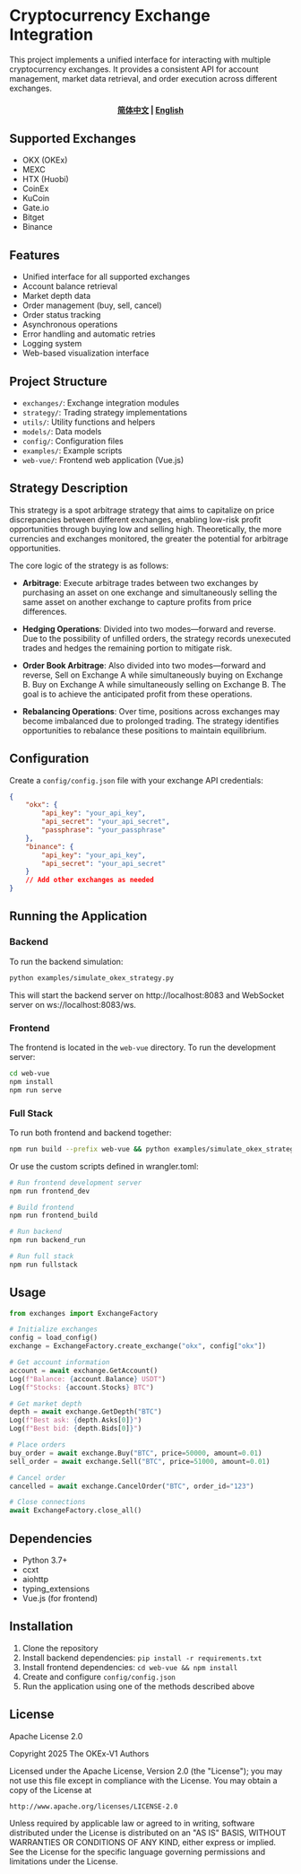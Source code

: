 # Cryptocurrency Exchange Integration

This project implements a unified interface for interacting with multiple cryptocurrency exchanges. It provides a consistent API for account management, market data retrieval, and order execution across different exchanges.
<h4 align="center">
    <p>
<a href="https://github.com/xzqxnet0990/okex-v1/tree/main/README.md">简体中文</a> |
<a href="https://github.com/xzqxnet0990/okex-v1/tree/main/README_EN.md">English</a> 
    </p>
</h4>

## Supported Exchanges

- OKX (OKEx)
- MEXC
- HTX (Huobi)
- CoinEx
- KuCoin
- Gate.io
- Bitget
- Binance

## Features

- Unified interface for all supported exchanges
- Account balance retrieval
- Market depth data
- Order management (buy, sell, cancel)
- Order status tracking
- Asynchronous operations
- Error handling and automatic retries
- Logging system
- Web-based visualization interface

## Project Structure

- `exchanges/`: Exchange integration modules
- `strategy/`: Trading strategy implementations
- `utils/`: Utility functions and helpers
- `models/`: Data models
- `config/`: Configuration files
- `examples/`: Example scripts
- `web-vue/`: Frontend web application (Vue.js)

## Strategy Description
This strategy is a spot arbitrage strategy that aims to capitalize on price discrepancies between different exchanges, enabling low-risk profit opportunities through buying low and selling high. Theoretically, the more currencies and exchanges monitored, the greater the potential for arbitrage opportunities.

The core logic of the strategy is as follows:

- **Arbitrage**: Execute arbitrage trades between two exchanges by purchasing an asset on one exchange and simultaneously selling the same asset on another exchange to capture profits from price differences.

- **Hedging Operations**: Divided into two modes—forward and reverse. Due to the possibility of unfilled orders, the strategy records unexecuted trades and hedges the remaining portion to mitigate risk.

- **Order Book Arbitrage**: Also divided into two modes—forward and reverse, Sell on Exchange A while simultaneously buying on Exchange B. Buy on Exchange A while simultaneously selling on Exchange B.
The goal is to achieve the anticipated profit from these operations.

- **Rebalancing Operations**: Over time, positions across exchanges may become imbalanced due to prolonged trading. The strategy identifies opportunities to rebalance these positions to maintain equilibrium.

## Configuration

Create a `config/config.json` file with your exchange API credentials:

```json
{
    "okx": {
        "api_key": "your_api_key",
        "api_secret": "your_api_secret",
        "passphrase": "your_passphrase"
    },
    "binance": {
        "api_key": "your_api_key",
        "api_secret": "your_api_secret"
    }
    // Add other exchanges as needed
}
```

## Running the Application

### Backend

To run the backend simulation:

```bash
python examples/simulate_okex_strategy.py
```

This will start the backend server on http://localhost:8083 and WebSocket server on ws://localhost:8083/ws.

### Frontend

The frontend is located in the `web-vue` directory. To run the development server:

```bash
cd web-vue
npm install
npm run serve
```

### Full Stack

To run both frontend and backend together:

```bash
npm run build --prefix web-vue && python examples/simulate_okex_strategy.py
```

Or use the custom scripts defined in wrangler.toml:

```bash
# Run frontend development server
npm run frontend_dev

# Build frontend
npm run frontend_build

# Run backend
npm run backend_run

# Run full stack
npm run fullstack
```

## Usage

```python
from exchanges import ExchangeFactory

# Initialize exchanges
config = load_config()
exchange = ExchangeFactory.create_exchange("okx", config["okx"])

# Get account information
account = await exchange.GetAccount()
Log(f"Balance: {account.Balance} USDT")
Log(f"Stocks: {account.Stocks} BTC")

# Get market depth
depth = await exchange.GetDepth("BTC")
Log(f"Best ask: {depth.Asks[0]}")
Log(f"Best bid: {depth.Bids[0]}")

# Place orders
buy_order = await exchange.Buy("BTC", price=50000, amount=0.01)
sell_order = await exchange.Sell("BTC", price=51000, amount=0.01)

# Cancel order
cancelled = await exchange.CancelOrder("BTC", order_id="123")

# Close connections
await ExchangeFactory.close_all()
```

## Dependencies

- Python 3.7+
- ccxt
- aiohttp
- typing_extensions
- Vue.js (for frontend)

## Installation

1. Clone the repository
2. Install backend dependencies: `pip install -r requirements.txt`
3. Install frontend dependencies: `cd web-vue && npm install`
4. Create and configure `config/config.json`
5. Run the application using one of the methods described above

## License

Apache License 2.0

Copyright 2025 The OKEx-V1 Authors

Licensed under the Apache License, Version 2.0 (the "License");
you may not use this file except in compliance with the License.
You may obtain a copy of the License at

    http://www.apache.org/licenses/LICENSE-2.0

Unless required by applicable law or agreed to in writing, software
distributed under the License is distributed on an "AS IS" BASIS,
WITHOUT WARRANTIES OR CONDITIONS OF ANY KIND, either express or implied.
See the License for the specific language governing permissions and
limitations under the License.